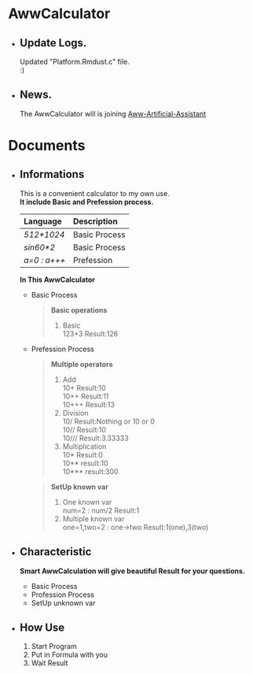 # AwwCalculator  
+ ## Update Logs.  
  Updated "Platform.Rmdust.c" file.  
  :)  

+ ## News.  
  The AwwCalculator will is joining [Aww-Artificial-Assistant](https://github.com/bre97-web/Aww-Artificial-Assistant)  

# Documents  
+ ## Informations  
  This is a convenient calculator to my own use.  
  **It include Basic and Prefession process.**  
  
    | Language     | Description             |  
    | :---         | :---                    |  
    |_512*1024_    | Basic Process           |  
    |_sin60*2_     | Basic Process           |  
    |_a=0 : a+++_  | Prefession              |  

  **In This AwwCalculator**  
  * Basic Process  
    > **Basic operations**  
    > 1. Basic  
      123+3 Result:126  
  * Prefession Process  
    > **Multiple operators**  
    > 1. Add  
      10+ Result:10  
      10++  Result:11  
      10+++  Result:13  
    > 2. Division    
      10/ Result:Nothing or 10 or 0   
      10// Result:10   
      10/// Result:3.33333   
    > 3. Multiplication  
      10* Result:0   
      10** result:10   
      10*** result:300  
      
    > **SetUp known var**  
    > 1. One known var  
      num=2 : num/2 Result:1  
    > 2. Multiple known var  
      one=1,two=2 : one->two Result:1(one),3(two)   

+ ## Characteristic  
  **Smart AwwCalculation will give beautiful Result for your questions.**  
   - Basic Process  
   - Profession Process  
   - SetUp unknown var  
  
+ ## How Use  
  1. Start Program  
  2. Put in Formula with you  
  3. Wait Result  
